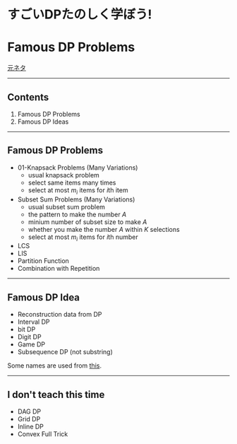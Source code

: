 # すごいDPたのしく学ぼう!
# Famous DP Problems

[元ネタ](https://www.ohmsha.co.jp/book/9784274068850/)

---

## Contents

1. Famous DP Problems
2. Famous DP Ideas

---

## Famous DP Problems

- 01-Knapsack Problems (Many Variations)
  - usual knapsack problem
  - select same items many times
  - select at most $m_i$ items for $i$th item
- Subset Sum Problems (Many Variations)
  - usual subset sum problem
  - the pattern to make the number $A$
  - minium number of subset size to make $A$
  - whether you make the number $A$ within $K$ selections
  - select at most $m_i$ items for $i$th number
- LCS
- LIS
- Partition Function
- Combination with Repetition

---

## Famous DP Idea

- Reconstruction data from DP
- Interval DP
- bit DP
- Digit DP
- Game DP
- Subsequence DP (not substring)

Some names are used from [this](https://qiita.com/drken/items/e77685614f3c6bf86f44#%E4%BE%8B%E9%A1%8C-2-3-7%E5%88%86%E5%89%B2%E6%95%B0).

---

## I don't teach this time

- DAG DP
- Grid DP
- Inline DP
- Convex Full Trick

